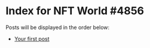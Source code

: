 # Index for NFT World #4856
Posts will be displayed in the order below:

- [Your first post](./001-first.md)

